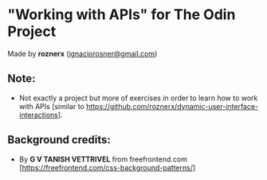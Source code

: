 # "Working with APIs" for The Odin Project

Made by **roznerx** (ignaciorosner@gmail.com)

## Note:

- Not exactly a project but more of exercises in order to learn how to work with APIs [similar to https://github.com/roznerx/dynamic-user-interface-interactions].

## Background credits:

- By **G V TANISH VETTRIVEL** from freefrontend.com [https://freefrontend.com/css-background-patterns/]